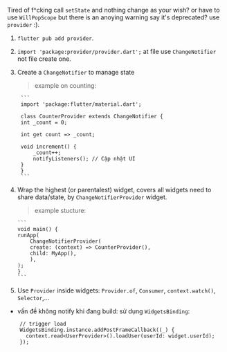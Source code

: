 Tired of f^cking call `setState` and nothing change as your wish? or have to use `WillPopScope` but there is an anoying warning say it's deprecated? use `provider` :).

1.  `flutter pub add provider`.
2.  `import 'package:provider/provider.dart';` at file use `ChangeNotifier` not file create one.
3.  Create a `ChangeNotifier` to manage state

    > example on counting:

         ```
         import 'package:flutter/material.dart';

         class CounterProvider extends ChangeNotifier {
         int _count = 0;

         int get count => _count;

         void increment() {
             _count++;
             notifyListeners(); // Cập nhật UI
         }
         }
         ```

4.  Wrap the highest (or parentalest) widget, covers all widgets need to share data/state, by `ChangeNotifierProvider` widget.

    > example stucture:

        ```
        void main() {
        runApp(
            ChangeNotifierProvider(
            create: (context) => CounterProvider(),
            child: MyApp(),
            ),
        );
        }
        ```

5.  Use `Provider` inside widgets: `Provider.of`, `Consumer`, `context.watch()`, `Selector`,...

- vấn đề không notify khi đang build: sử dụng `WidgetsBinding`:

```
    // trigger load
    WidgetsBinding.instance.addPostFrameCallback((_) {
      context.read<UserProvider>().loadUser(userId: widget.userId);
    });
```
